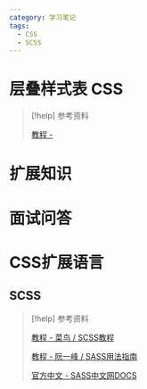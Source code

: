 ```yaml
---
category: 学习笔记
tags:
  - CSS
  - SCSS
---
```


# 层叠样式表 CSS

> [!help] 参考资料
> 
> [教程 - ]()

# 扩展知识

# 面试问答

# CSS扩展语言

## SCSS

> [!help] 参考资料
> 
> [教程 - 菜鸟 / SCSS教程](https://www.runoob.com/sass/sass-tutorial.html)
>
> [教程 - 阮一峰 / SASS用法指南](https://ruanyifeng.com/blog/2012/06/sass.html)
>
> [官方中文 - SASS中文网DOCS](https://www.sass.hk/docs/)